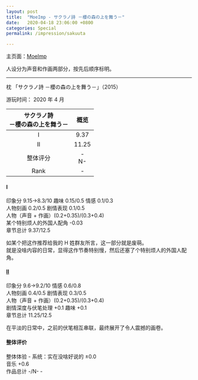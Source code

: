 ```yaml
---
layout: post
title:  "MoeImp - サクラノ詩 －櫻の森の上を舞う－"
date:   2020-04-18 23:06:00 +0800
categories: Special
permalink: /impression/sakuuta

---
```


主页面：[MoeImp](http://yoro.xyz/impression)

人设分为声音和作画两部分，按先后顺序标明。

---

枕 「サクラノ詩 －櫻の森の上を舞う－」（2015）

游玩时间： 2020 年 4 月

| サクラノ詩 <br />－櫻の森の上を舞う－ | 概览 |
| :---------------: |:---: |
| I | 9.37 |
| II | 11.25 |
| 整体评分 | -<br />N- |
|Rank| - |

#### I

印象分 9.15→8.3/10 趣味 0.15/0.5 情感 0.1/0.3  
人物刻画 0.2/0.5 剧情表现 0.1/0.5  
人物（声音 + 作画）(0.2+0.35)/(0.3+0.4)  
某个特别烦人的外国人配角 -0.03  
章节总计 9.37/12.5

如某个把这作推荐给我的 H 姓群友所言，这一部分就是废萌。  
就是没啥内容的日常，显得这作节奏特别慢，然后还塞了个特别烦人的外国人配角。

#### [II](http://yoro.xyz/kawaiigirls/2020/04/19/sakuuta-2.html)

印象分 9.6→9.2/10 情感 0.6/0.8  
人物刻画 0.4/0.5 剧情表现 0.3/0.5  
人物（声音 + 作画）(0.2+0.35)/(0.3+0.4)  
剧情深度与伏笔处理 +0.1 趣味 +0.1  
章节总计 11.25/12.5

在平淡的日常中，之前的伏笔相互串联，最终展开了令人震撼的画卷。

#### 整体评价

整体体验 -
系统：实在没啥好说的 ±0.0  
音乐 +0.6  
作品总计 -/N- -

